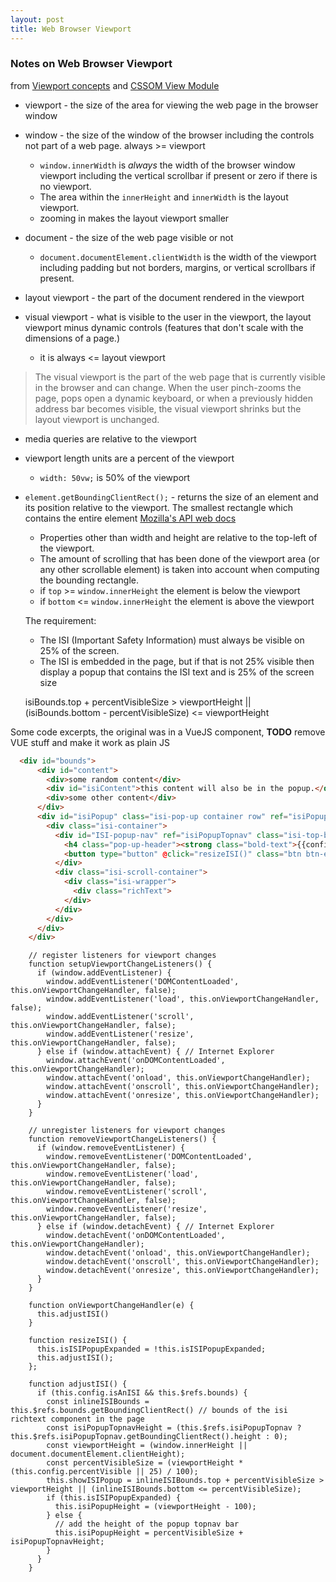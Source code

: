 ```yaml
---
layout: post
title: Web Browser Viewport
---
```


### Notes on Web Browser Viewport

from [Viewport concepts](https://developer.mozilla.org/en-US/docs/Web/CSS/Viewport_concepts) and [CSSOM View Module](https://www.w3.org/TR/cssom-view/)

* viewport - the size of the area for viewing the web page in the browser window
* window - the size of the window of the browser including the controls not part of a web page. always >= viewport
  *  `window.innerWidth` is _always_ the width of the browser window viewport including the vertical scrollbar if present or zero if there is no viewport.
  * The area within the `innerHeight` and `innerWidth` is the layout viewport.
  * zooming in makes the layout viewport smaller 
* document - the size of the web page visible or not
  * `document.documentElement.clientWidth` is the width of the viewport including padding but not borders, margins, or vertical scrollbars if present.

* layout viewport - the part of the document rendered in the viewport
* visual viewport - what is visible to the user in the viewport, the layout viewport minus dynamic controls (features that don't scale with the dimensions of a page.) 
  * it is always <= layout viewport

> The visual viewport is the part of the web page that is currently visible in the browser and can change. When the user pinch-zooms the page, pops open a dynamic keyboard, or when a previously hidden address bar becomes visible, the visual viewport shrinks but the layout viewport is unchanged.

*  media queries are relative to the viewport
* viewport length units are a percent of the viewport
  * `width: 50vw;` is 50% of the viewport
  
* `element.getBoundingClientRect();` - returns the size of an element and its position relative to the viewport. The smallest rectangle which contains the entire element [Mozilla's API web docs](https://developer.mozilla.org/en-US/docs/Web/API/Element/getBoundingClientRect)
  * Properties other than width and height are relative to the top-left of the viewport.
  * The amount of scrolling that has been done of the viewport area (or any other scrollable element) is taken into account when computing the bounding rectangle.
  * if `top` >= `window.innerHeight` the element is below the viewport
  * if `bottom` <= `window.innerHeight` the element is above the viewport
  
  The requirement:
  
  * The ISI (Important Safety Information) must always be visible on 25% of the screen.
  * The ISI is embedded in the page, but if that is not 25% visible then display a popup that contains the ISI text and is 25% of the screen size
  
  isiBounds.top + percentVisibleSize > viewportHeight || (isiBounds.bottom - percentVisibleSize) <= viewportHeight

Some code excerpts, the original was in a VueJS component, **TODO**  remove VUE stuff and make it work as plain JS 

```html
  <div id="bounds">
      <div id="content">
        <div>some random content</div>
        <div id="isiContent">this content will also be in the popup.</div>
        <div>some other content</div>
      </div>
      <div id="isiPopup" class="isi-pop-up container row" ref="isiPopup" v-bind:style="'height: ' + isiPopupHeight + 'px'" v-if="config.isAnISI && showISIPopup">
        <div class="isi-container">
          <div id="ISI-popup-nav" ref="isiPopupTopnav" class="isi-top-bar" :style="'background-color: ' + (config.isiTitleBackgroundColor || '#000000') + '; color: ' + (config.isiTitleForegroundColor || '#ffffff')">
            <h4 class="pop-up-header"><strong class="bold-text">{{config.isiTitle}}</strong></h4>
            <button type="button" @click="resizeISI()" class="btn btn-expand-toggle" :class="isISIPopupExpanded?'active':''" :style="'border-color: ' + (config.isiTitleForegroundColor || '#ffffff')"><div class="btn-label" :style="'color: ' + (config.isiTitleForegroundColor || '#ffffff')">^</div></button>
          </div>
          <div class="isi-scroll-container">
            <div class="isi-wrapper">
              <div class="richText">
            </div>
          </div>
        </div>
      </div>
    </div>
```

```ecmascript 6
    // register listeners for viewport changes
    function setupViewportChangeListeners() {
      if (window.addEventListener) {
        window.addEventListener('DOMContentLoaded', this.onViewportChangeHandler, false);
        window.addEventListener('load', this.onViewportChangeHandler, false);
        window.addEventListener('scroll', this.onViewportChangeHandler, false);
        window.addEventListener('resize', this.onViewportChangeHandler, false);
      } else if (window.attachEvent) { // Internet Explorer
        window.attachEvent('onDOMContentLoaded', this.onViewportChangeHandler);
        window.attachEvent('onload', this.onViewportChangeHandler);
        window.attachEvent('onscroll', this.onViewportChangeHandler);
        window.attachEvent('onresize', this.onViewportChangeHandler);
      }
    }

    // unregister listeners for viewport changes
    function removeViewportChangeListeners() {
      if (window.removeEventListener) {
        window.removeEventListener('DOMContentLoaded', this.onViewportChangeHandler, false);
        window.removeEventListener('load', this.onViewportChangeHandler, false);
        window.removeEventListener('scroll', this.onViewportChangeHandler, false);
        window.removeEventListener('resize', this.onViewportChangeHandler, false);
      } else if (window.detachEvent) { // Internet Explorer
        window.detachEvent('onDOMContentLoaded', this.onViewportChangeHandler);
        window.detachEvent('onload', this.onViewportChangeHandler);
        window.detachEvent('onscroll', this.onViewportChangeHandler);
        window.detachEvent('onresize', this.onViewportChangeHandler);
      }
    }

    function onViewportChangeHandler(e) {
      this.adjustISI()
    }

    function resizeISI() {
      this.isISIPopupExpanded = !this.isISIPopupExpanded;
      this.adjustISI();
    };

    function adjustISI() {
      if (this.config.isAnISI && this.$refs.bounds) {
        const inlineISIBounds = this.$refs.bounds.getBoundingClientRect() // bounds of the isi richtext component in the page
        const isiPopupTopnavHeight = (this.$refs.isiPopupTopnav ? this.$refs.isiPopupTopnav.getBoundingClientRect().height : 0);
        const viewportHeight = (window.innerHeight || document.documentElement.clientHeight);
        const percentVisibleSize = (viewportHeight * (this.config.percentVisible || 25) / 100);
        this.showISIPopup = inlineISIBounds.top + percentVisibleSize > viewportHeight || (inlineISIBounds.bottom <= percentVisibleSize);
        if (this.isISIPopupExpanded) {
          this.isiPopupHeight = (viewportHeight - 100);
        } else {
          // add the height of the popup topnav bar
          this.isiPopupHeight = percentVisibleSize + isiPopupTopnavHeight;
        }
      }
    }
```